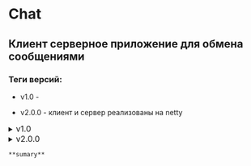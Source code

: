 # Chat

## Клиент серверное приложение для обмена сообщениями

### Теги версий:

* v1.0 - 

* v2.0.0 - клиент и сервер реализованы на netty

<details>
<summary><span style="font-size: medium;"> v1.0</summary>
Клиент и сервер реализованы с использованием java 8 без фреймворков на IO сокетах.
</details>

<details>
<summary><span style="font-size: medium;"> v2.0.0</summary>
Клиент и сервер реализованы на netty

</details>

```details
**sumary**


```